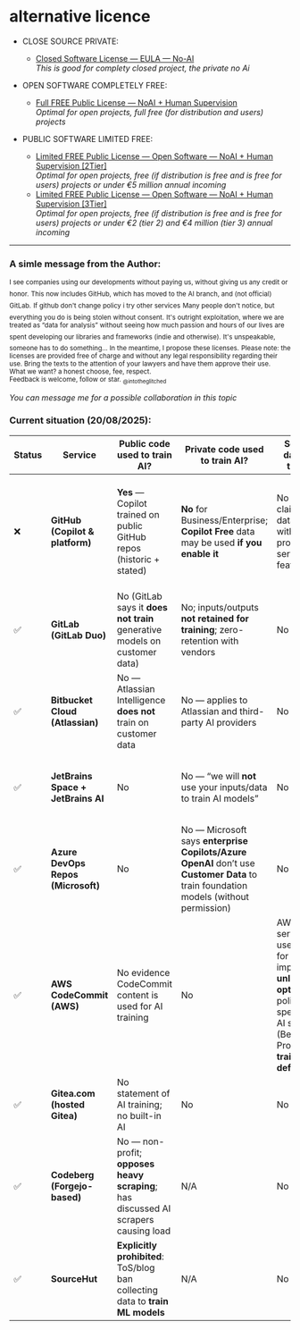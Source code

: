 
# alternative licence


- CLOSE SOURCE PRIVATE:
  - [Closed Software License —  EULA — No-AI](https://github.com/intotheglitched/licence-vs-ai/blob/main/Closed%20Software%20License%20%E2%80%94%20%20EULA%20%E2%80%94%20No-AI.md)<br>_This is good for complety closed project, the private no Ai_

- OPEN SOFTWARE COMPLETELY FREE:
  - [Full FREE Public License — NoAI + Human Supervision](https://github.com/intotheglitched/licence-vs-ai/blob/main/Full%20FREE%20Public%20License%20%E2%80%94%20Open%20software%20%E2%80%94%20%20NoAI%20%2B%20Human%20Supervision.md)<br>_Optimal for open projects, full free (for distribution and users) projects_

- PUBLIC SOFTWARE LIMITED FREE:
  - [Limited FREE Public License — Open Software — NoAI + Human Supervision [2Tier]](https://github.com/intotheglitched/licence-vs-ai/blob/main/Limited%20FREE%20Public%20License%20%E2%80%94%20Open%20Software%20%E2%80%94%20NoAI%20+%20Human%20Supervision%20%5B2tier%5D.md)<br>_Optimal for open projects, free (if distribution is free and is free for users) projects or under €5 million annual incoming_
  - [Limited FREE Public License — Open Software — NoAI + Human Supervision [3Tier]](https://github.com/intotheglitched/licence-vs-ai/blob/main/Limited%20FREE%20Public%20License%20%E2%80%94%20Open%20Software%20%E2%80%94%20NoAI%20%2B%20Human%20Supervision%20%5B3Tier%5D.md)<br>_Optimal for open projects, free (if distribution is free and is free for users) projects or under €2 (tier 2) and €4 million (tier 3) annual incoming_


---


### A simle message from the Author:

<sub>I see companies using our developments without paying us, without giving us any credit or honor.</sub>
<sub>This now includes GitHub, which has moved to the AI branch, and (not official) GitLab.</sub>
<sub>If github don't change policy i try other services</sub>
<sub>Many people don't notice, but everything you do is being stolen without consent.</sub>
<sub>It's outright exploitation, where we are treated as “data for analysis” without seeing how much passion and hours of our lives are spent developing our libraries and frameworks (indie and otherwise).</sub>
<sub>It's unspeakable, someone has to do something... In the meantime, I propose these licenses.</sub>
<sub>Please note: the licenses are provided free of charge and without any legal responsibility regarding their use. Bring the texts to the attention of your lawyers and have them approve their use.</sub>
<br>
<sub>What we want? a honest choose, fee, respect.</sub>
</br>
<sub>Feedback is welcome, follow or star.
<sub>@intotheglitched</sub>

_You can message me for a possible collaboration in this topic_


### Current situation (20/08/2025):

| Status | Service                            | Public code used to train AI?                                                       | Private code used to train AI?                                                                                                       | Sell/share data for AI training?                                                                                                                                         | Admin controls / notes                                                                     | Sources                                                                                                                                           |
| ------ | ---------------------------------- | ----------------------------------------------------------------------------------- | ------------------------------------------------------------------------------------------------------------------------------------ | ------------------------------------------------------------------------------------------------------------------------------------------------------------------------ | ------------------------------------------------------------------------------------------ | ------------------------------------------------------------------------------------------------------------------------------------------------- |
| ❌      | **GitHub (Copilot & platform)**    | **Yes** — Copilot trained on public GitHub repos (historic + stated)                | **No** for Business/Enterprise; **Copilot Free** data may be used **if you enable it**                                               | No selling claimed; data-sharing with providers to serve features                                                                                                        | Org policies; disable/limit Copilot; per-user setting to disallow training in Copilot Free | Copilot page (“trained on public repos”); Terms for Additional Products & Features (Free users training setting). ([GitHub][1], [GitHub Docs][2]) |
| ✅      | **GitLab (GitLab Duo)**            | No (GitLab says it **does not train** generative models on customer data)           | No; inputs/outputs **not retained for training**; zero-retention with vendors                                                        | No                                                                                                                                                                       | Can disable Duo; docs list models & governance                                             | GitLab Duo data usage; GitLab Duo page; AI Transparency Center. ([docs.gitlab.com][3], [about.gitlab.com][4])                                     |
| ✅      | **Bitbucket Cloud (Atlassian)**    | No — Atlassian Intelligence **does not** train on customer data                     | No — applies to Atlassian and third-party AI providers                                                                               | No                                                                                                                                                                       | Admin can turn Atlassian Intelligence off                                                  | Atlassian support “Your data is not used for AI model training”; Trust page. ([Atlassian Support][5], [Atlassian][6])                             |
| ✅      | **JetBrains Space + JetBrains AI** | No                                                                                  | No — “we will **not** use your inputs/data to train AI models”                                                                       | No                                                                                                                                                                       | Org-level controls; optional telemetry (not model training)                                | JetBrains AI Data collection & use; AI Terms of Service. ([JetBrains][7])                                                                         |
| ✅      | **Azure DevOps Repos (Microsoft)** | No                                                                                  | No — Microsoft says **enterprise Copilots/Azure OpenAI** don’t use **Customer Data** to train foundation models (without permission) | No                                                                                                                                                                       | Org controls; standard DPA                                                                 | Microsoft Security Blog FAQ; Azure OpenAI data privacy; M365 Copilot data protection. ([TECHCOMMUNITY.MICROSOFT.COM][8], [Microsoft Learn][9])    |
| ✅      | **AWS CodeCommit (AWS)**           | No evidence CodeCommit content is used for AI training                              | No                                                                                                                                   | AWS AI services may use content for “service improvement” **unless you opt out** (org policy); specific gen-AI services (Bedrock/Q Pro) state **no training by default** | Use **AI-opt-out** policy org-wide; prefer Bedrock/Q **Pro** tiers to avoid training       | AWS AI opt-out policy; Bedrock privacy/FAQ; Amazon Q Developer FAQ. ([Documentazione AWS][10], [Amazon Web Services, Inc.][11])                   |
| ✅      | **Gitea.com (hosted Gitea)**       | No statement of AI training; no built-in AI                                         | No                                                                                                                                   | No                                                                                                                                                                       | N/A                                                                                        | Gitea privacy policy (CommitGo, Inc.). ([Gitea][12])                                                                                              |
| ✅      | **Codeberg (Forgejo-based)**       | No — non-profit; **opposes heavy scraping**; has discussed AI scrapers causing load | N/A                                                                                                                                  | No                                                                                                                                                                       | Anti-scraper stance; infra measures                                                        | Codeberg blog noting AI scrapers/excessive crawling. ([Codeberg News][13])                                                                        |
| ✅      | **SourceHut**                      | **Explicitly prohibited**: ToS/blog ban collecting data to **train ML models**      | N/A                                                                                                                                  | No                                                                                                                                                                       | Enforced by policy                                                                         | “You cannot have our users’ data” (ban on training). ([sourcehut.org][14])                                                                        |

[1]: https://github.com/features/copilot?utm_source=chatgpt.com "GitHub Copilot · Your AI pair programmer"
[2]: https://docs.github.com/en/site-policy/github-terms/github-terms-for-additional-products-and-features?utm_source=chatgpt.com "GitHub Terms for Additional Products and Features"
[3]: https://docs.gitlab.com/user/gitlab_duo/data_usage/?utm_source=chatgpt.com "GitLab Duo data usage"
[4]: https://about.gitlab.com/gitlab-duo/?utm_source=chatgpt.com "GitLab Duo"
[5]: https://support.atlassian.com/rovo/kb/rovo-and-atlassian-intelligence-customer-data-is-not-used-for-ai-model/?utm_source=chatgpt.com "Your data is not used for AI model training - Atlassian Support"
[6]: https://www.atlassian.com/trust/atlassian-intelligence?utm_source=chatgpt.com "Atlassian Intelligence"
[7]: https://www.jetbrains.com/help/ai/data-collection-and-use-policy.html?utm_source=chatgpt.com "Data collection and use policy | JetBrains AI Documentation"
[8]: https://techcommunity.microsoft.com/blog/microsoft-security-blog/faq-protecting-the-data-of-our-commercial-and-public-sector-customers-in-the-ai-/4097231?utm_source=chatgpt.com "FAQ: Protecting the Data of our Commercial and Public ..."
[9]: https://learn.microsoft.com/en-us/azure/ai-foundry/responsible-ai/openai/data-privacy?utm_source=chatgpt.com "Data, privacy, and security for Azure OpenAI Service"
[10]: https://docs.aws.amazon.com/organizations/latest/userguide/orgs_manage_policies_ai-opt-out.html?utm_source=chatgpt.com "AI services opt-out policies - AWS Organizations"
[11]: https://aws.amazon.com/bedrock/amazon-models/privacy/?utm_source=chatgpt.com "Privacy - AWS - Amazon.com"
[12]: https://about.gitea.com/privacy-policy?utm_source=chatgpt.com "Privacy Policy"
[13]: https://blog.codeberg.org/more-power-for-you-what-a-storage-quota-will-bring.html?utm_source=chatgpt.com "More power for you – what a storage quota will bring"
[14]: https://sourcehut.org/blog/2025-04-15-you-cannot-have-our-users-data/?utm_source=chatgpt.com "You cannot have our user's data"
